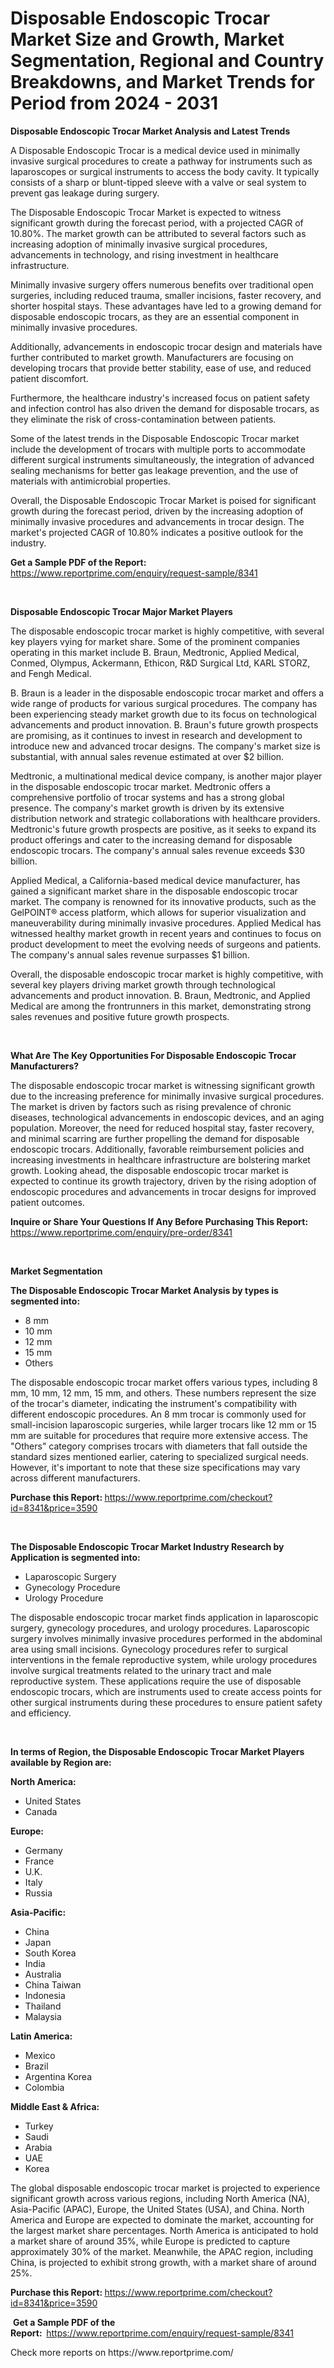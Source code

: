 <p><h1>Disposable Endoscopic Trocar Market Size and Growth, Market Segmentation, Regional and Country Breakdowns, and Market Trends for Period from 2024 -  2031</h1></p><p><strong>Disposable Endoscopic Trocar Market Analysis and Latest Trends</strong></p>
<p><p>A Disposable Endoscopic Trocar is a medical device used in minimally invasive surgical procedures to create a pathway for instruments such as laparoscopes or surgical instruments to access the body cavity. It typically consists of a sharp or blunt-tipped sleeve with a valve or seal system to prevent gas leakage during surgery.</p><p>The Disposable Endoscopic Trocar Market is expected to witness significant growth during the forecast period, with a projected CAGR of 10.80%. The market growth can be attributed to several factors such as increasing adoption of minimally invasive surgical procedures, advancements in technology, and rising investment in healthcare infrastructure.</p><p>Minimally invasive surgery offers numerous benefits over traditional open surgeries, including reduced trauma, smaller incisions, faster recovery, and shorter hospital stays. These advantages have led to a growing demand for disposable endoscopic trocars, as they are an essential component in minimally invasive procedures.</p><p>Additionally, advancements in endoscopic trocar design and materials have further contributed to market growth. Manufacturers are focusing on developing trocars that provide better stability, ease of use, and reduced patient discomfort.</p><p>Furthermore, the healthcare industry's increased focus on patient safety and infection control has also driven the demand for disposable trocars, as they eliminate the risk of cross-contamination between patients.</p><p>Some of the latest trends in the Disposable Endoscopic Trocar market include the development of trocars with multiple ports to accommodate different surgical instruments simultaneously, the integration of advanced sealing mechanisms for better gas leakage prevention, and the use of materials with antimicrobial properties.</p><p>Overall, the Disposable Endoscopic Trocar Market is poised for significant growth during the forecast period, driven by the increasing adoption of minimally invasive procedures and advancements in trocar design. The market's projected CAGR of 10.80% indicates a positive outlook for the industry.</p></p>
<p><strong>Get a Sample PDF of the Report:&nbsp;</strong> <a href="https://www.reportprime.com/enquiry/request-sample/8341">https://www.reportprime.com/enquiry/request-sample/8341</a></p>
<p>&nbsp;</p>
<p><strong>Disposable Endoscopic Trocar Major Market Players</strong></p>
<p><p>The disposable endoscopic trocar market is highly competitive, with several key players vying for market share. Some of the prominent companies operating in this market include B. Braun, Medtronic, Applied Medical, Conmed, Olympus, Ackermann, Ethicon, R&D Surgical Ltd, KARL STORZ, and Fengh Medical.</p><p>B. Braun is a leader in the disposable endoscopic trocar market and offers a wide range of products for various surgical procedures. The company has been experiencing steady market growth due to its focus on technological advancements and product innovation. B. Braun's future growth prospects are promising, as it continues to invest in research and development to introduce new and advanced trocar designs. The company's market size is substantial, with annual sales revenue estimated at over $2 billion.</p><p>Medtronic, a multinational medical device company, is another major player in the disposable endoscopic trocar market. Medtronic offers a comprehensive portfolio of trocar systems and has a strong global presence. The company's market growth is driven by its extensive distribution network and strategic collaborations with healthcare providers. Medtronic's future growth prospects are positive, as it seeks to expand its product offerings and cater to the increasing demand for disposable endoscopic trocars. The company's annual sales revenue exceeds $30 billion.</p><p>Applied Medical, a California-based medical device manufacturer, has gained a significant market share in the disposable endoscopic trocar market. The company is renowned for its innovative products, such as the GelPOINT® access platform, which allows for superior visualization and maneuverability during minimally invasive procedures. Applied Medical has witnessed healthy market growth in recent years and continues to focus on product development to meet the evolving needs of surgeons and patients. The company's annual sales revenue surpasses $1 billion.</p><p>Overall, the disposable endoscopic trocar market is highly competitive, with several key players driving market growth through technological advancements and product innovation. B. Braun, Medtronic, and Applied Medical are among the frontrunners in this market, demonstrating strong sales revenues and positive future growth prospects.</p></p>
<p>&nbsp;</p>
<p><strong>What Are The Key Opportunities For Disposable Endoscopic Trocar Manufacturers?</strong></p>
<p><p>The disposable endoscopic trocar market is witnessing significant growth due to the increasing preference for minimally invasive surgical procedures. The market is driven by factors such as rising prevalence of chronic diseases, technological advancements in endoscopic devices, and an aging population. Moreover, the need for reduced hospital stay, faster recovery, and minimal scarring are further propelling the demand for disposable endoscopic trocars. Additionally, favorable reimbursement policies and increasing investments in healthcare infrastructure are bolstering market growth. Looking ahead, the disposable endoscopic trocar market is expected to continue its growth trajectory, driven by the rising adoption of endoscopic procedures and advancements in trocar designs for improved patient outcomes.</p></p>
<p><strong>Inquire or Share Your Questions If Any Before Purchasing This Report:</strong> <a href="https://www.reportprime.com/enquiry/pre-order/8341">https://www.reportprime.com/enquiry/pre-order/8341</a></p>
<p>&nbsp;</p>
<p><strong>Market Segmentation</strong></p>
<p><strong>The Disposable Endoscopic Trocar Market Analysis by types is segmented into:</strong></p>
<p><ul><li>8 mm</li><li>10 mm</li><li>12 mm</li><li>15 mm</li><li>Others</li></ul></p>
<p><p>The disposable endoscopic trocar market offers various types, including 8 mm, 10 mm, 12 mm, 15 mm, and others. These numbers represent the size of the trocar's diameter, indicating the instrument's compatibility with different endoscopic procedures. An 8 mm trocar is commonly used for small-incision laparoscopic surgeries, while larger trocars like 12 mm or 15 mm are suitable for procedures that require more extensive access. The "Others" category comprises trocars with diameters that fall outside the standard sizes mentioned earlier, catering to specialized surgical needs. However, it's important to note that these size specifications may vary across different manufacturers.</p></p>
<p><strong>Purchase this Report:&nbsp;</strong><a href="https://www.reportprime.com/checkout?id=8341&price=3590">https://www.reportprime.com/checkout?id=8341&price=3590</a></p>
<p>&nbsp;</p>
<p><strong>The Disposable Endoscopic Trocar Market Industry Research by Application is segmented into:</strong></p>
<p><ul><li>Laparoscopic Surgery</li><li>Gynecology Procedure</li><li>Urology Procedure</li></ul></p>
<p><p>The disposable endoscopic trocar market finds application in laparoscopic surgery, gynecology procedures, and urology procedures. Laparoscopic surgery involves minimally invasive procedures performed in the abdominal area using small incisions. Gynecology procedures refer to surgical interventions in the female reproductive system, while urology procedures involve surgical treatments related to the urinary tract and male reproductive system. These applications require the use of disposable endoscopic trocars, which are instruments used to create access points for other surgical instruments during these procedures to ensure patient safety and efficiency.</p></p>
<p>&nbsp;</p>
<p><strong>In terms of Region, the Disposable Endoscopic Trocar Market Players available by Region are:</strong></p>
<p>
    <p> <strong> North America: </strong>
        <ul>
            <li>United States</li>
            <li>Canada</li>
        </ul>
        </p> 
    <p> <strong> Europe: </strong>
        <ul>
            <li>Germany</li>
            <li>France</li>
            <li>U.K.</li>
            <li>Italy</li>
            <li>Russia</li>
        </ul>
        </p> 
    <p> <strong> Asia-Pacific: </strong>
        <ul>
            <li>China</li>
            <li>Japan</li>
            <li>South Korea</li>
            <li>India</li>
            <li>Australia</li>
            <li>China Taiwan</li>
            <li>Indonesia</li>
            <li>Thailand</li>
            <li>Malaysia</li>
        </ul>
        </p> 
    <p> <strong> Latin America: </strong>
        <ul>
            <li>Mexico</li>
            <li>Brazil</li>
            <li>Argentina Korea</li>
            <li>Colombia</li>
        </ul>
        </p> 
    <p> <strong> Middle East & Africa: </strong>
        <ul>
            <li>Turkey</li>
            <li>Saudi</li>
            <li>Arabia</li>
            <li>UAE</li>
            <li>Korea</li>
        </ul>
    </p>
    </p>
<p><p>The global disposable endoscopic trocar market is projected to experience significant growth across various regions, including North America (NA), Asia-Pacific (APAC), Europe, the United States (USA), and China. North America and Europe are expected to dominate the market, accounting for the largest market share percentages. North America is anticipated to hold a market share of around 35%, while Europe is predicted to capture approximately 30% of the market. Meanwhile, the APAC region, including China, is projected to exhibit strong growth, with a market share of around 25%.</p></p>
<p><strong>Purchase this Report: </strong><a href="https://www.reportprime.com/checkout?id=8341&price=3590">https://www.reportprime.com/checkout?id=8341&price=3590</a></p>
<p>&nbsp;<strong>Get a Sample PDF of the Report:&nbsp;&nbsp;</strong><a href="https://www.reportprime.com/enquiry/request-sample/8341">https://www.reportprime.com/enquiry/request-sample/8341</a></p>
<p><strong></strong></p>
<p>Check more reports on https://www.reportprime.com/</p>